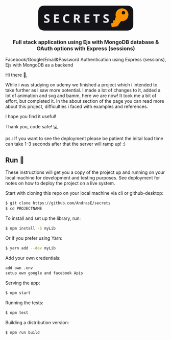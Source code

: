 <p align="center">
  <a href="https://app-secret.herokuapp.com/" target="_blank" rel="noopener noreferrer">
  <img src="https://github.com/AndrasE/secrets/blob/master/public/logo-readme.png?raw=true">
  </a>
</p>

<h3 align="center">
  Full stack application using Ejs with MongoDB database & 
  <br>
  OAuth options with Express (sessions)
</h3>

Facebook/Google/Email&amp;Password Authentication using Express (sessions), Ejs with MongoDB as a backend

Hi there 👋,

While i was studying on udemy we finished a project which i intended to take further as i saw more potential. 
I made a lot of changes to it, added a lot of animation and svg and bamm, here we are now! It took me a bit of effort, 
but completed it. In the about section of the page you can read more about this project, difficulties i 
faced with examples and references. 

I hope you find it useful!

Thank you, code safe! 💻


ps.: If you want to see the deployment please be patient the inital load time can take 1-3 seconds after that the server will ramp up! :) 


## Run 🚀
These instructions will get you a copy of the project up and running on your local machine for development and testing purposes. See deployment for notes on how to deploy the project on a live system.

Start with cloning this repo on your local machine via cli or github-desktop:

```sh
$ git clone https://github.com/AndrasE/secrets
$ cd PROJECTNAME
```
To install and set up the library, run:
```sh
$ npm install -S myLib
```

Or if you prefer using Yarn:
```sh
$ yarn add --dev myLib
```

Add your own credentials:
```sh
add own .env
setup own google and facebook Apis
```
Serving the app:
```sh
$ npm start
```
Running the tests:
```sh
$ npm test
```
Building a distribution version:
```sh
$ npm run build
```
